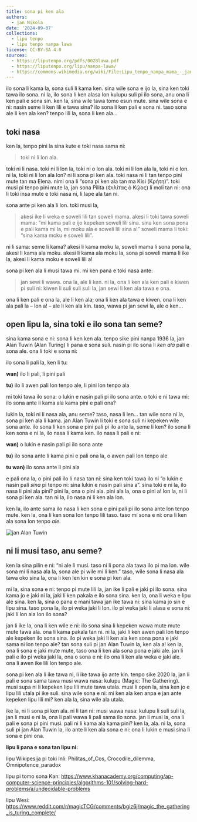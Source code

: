 ```yaml
---
title: sona pi ken ala
authors:
  - jan Nikola
date: '2024-09-07'
collections:
  - lipu tenpo
  - lipu tenpo nanpa lawa
license: CC-BY-SA 4.0
sources:
  - https://liputenpo.org/pdfs/0028lawa.pdf
  - https://liputenpo.org/lipu/nanpa-lawa/
  - https://commons.wikimedia.org/wiki/File:Lipu_tenpo_nanpa_mama_-_jan_Alan_Tuwin.png
---
```


ilo sona li kama la, sona suli li kama ken. sina wile sona e ijo la, sina ken toki tawa ilo sona. ni la, ilo sona li ken alasa lon kulupu suli pi ilo sona, anu ona li ken pali e sona sin. ken la, sina wile tawa tomo esun mute. sina wile sona e ni: nasin seme li ken lili e tawa sina? ilo sona li ken pali e sona ni. taso sona ale li ken ala ken? tenpo lili la, sona li ken ala…

## toki nasa

ken la, tenpo pini la sina kute e toki nasa sama ni:

> toki ni li lon ala.

toki ni li nasa. toki ni li lon la, toki ni o lon ala. toki ni li lon ala la, toki ni o lon. ni la, toki ni li lon ala lon? ni li sona pi ken ala. toki nasa ni li tan tenpo pini mute tan ma Elena. nimi ona li “sona pi ken ala tan ma Kisi (Κρήτη)”. toki musi pi tenpo pini mute la, jan sona Pilita (Φιλίτας ὁ Κῷος) li moli tan ni: ona li toki insa mute e toki nasa ni, li lape ala tan ni.

sona ante pi ken ala li lon. toki musi la,

> akesi ike li weka e soweli lili tan soweli mama. akesi li toki tawa soweli mama: “mi kama pali e ijo kepeken soweli lili sina. sina ken sona pona e pali kama mi la, mi moku ala e soweli lili sina a!” soweli mama li toki: “sina kama moku e soweli lili”.

ni li sama: seme li kama? akesi li kama moku la, soweli mama li sona pona la, akesi li kama ala moku. akesi li kama ala moku la, sona pi soweli mama li ike la, akesi li kama moku e soweli lili a!

sona pi ken ala li musi tawa mi. mi ken pana e toki nasa ante:

> jan sewi li wawa. ona la, ale li ken. ni la, ona li ken ala ken pali e kiwen pi suli ni: kiwen li suli suli suli la, jan sewi li ken ala tawa e ona.

ona li ken pali e ona la, ale li ken ala; ona li ken ala tawa e kiwen. ona li ken ala pali la – lon a! – ale li ken ala kin. taso, wawa pi jan sewi la, ale o ken…

## open lipu la, sina toki e ilo sona tan seme?

sina kama sona e ni: sona li ken ken ala. tenpo sike pini nanpa 1936 la, jan Alan Tuwin (Alan Turing) li pana e sona suli. nasin pi ilo sona li *ken ala* pali e sona ale. ona li toki e sona ni:

ilo sona li pali la, ken li tu:

**wan)** ilo li pali, li pini pali

**tu)** ilo li awen pali lon tenpo ale, li pini lon tenpo ala

mi toki tawa ilo sona: o lukin e nasin pali pi ilo sona ante. o toki e ni tawa mi: ilo sona ante li kama ala kama pini e pali ona?

lukin la, toki ni li nasa ala, anu seme? taso, nasa li len… tan wile sona ni la, sona pi ken ala li kama. jan Alan Tuwin li toki e sona suli ni kepeken wile sona ante. ilo sona li ken sona e pini pali pi ilo ante la, seme li ken? ilo sona li ken sona e ni la, ilo nasa li kama ken. ilo nasa li pali e ni:

**wan)** o lukin e nasin pali pi ilo sona ante

**tu)** ilo sona ante li kama pini e pali ona la, o awen pali lon tenpo ale

**tu wan)** ilo sona ante li pini ala

e pali ona la, o pini pali ilo li nasa tan ni: sina ken toki tawa ilo ni “o lukin e nasin pali *sina* pi tenpo ni: sina lukin e nasin pali sina a”. sina toki e ni la, ilo nasa li pini ala pini? pini la, ona o pini ala. pini ala la, ona o pini a! lon la, ni li sona pi ken ala. tan ni la, ilo nasa ni li ken ala lon.

ken la, ilo ante sama ilo nasa li ken sona e pini pali pi ilo sona ante lon tenpo mute. ken la, ona li ken sona lon tenpo lili taso. taso mi sona e ni: ona li ken ala sona lon tenpo *ale*.

![jan Alan Tuwin](https://upload.wikimedia.org/wikipedia/commons/1/14/Lipu_tenpo_nanpa_mama_-_jan_Alan_Tuwin.png)

## ni li musi taso, anu seme?

ken la sina pilin e ni: “ni ale li musi. taso ni li pona ala tawa ilo pi ma lon. wile sona mi li nasa ala la, sona ale pi wile mi li ken.” taso, wile sona li nasa ala tawa oko sina la, ona li ken len kin e sona pi ken ala.

mi la, sina sona e ni: tenpo pi mute lili la, jan ike li pali e jaki pi ilo sona. sina kama jo e jaki ni la, jaki li ken pakala e ilo sona sina. ken la, ona li weka e lipu ale sina. ken la, sina o pana e mani tawa jan ike tawa ni: sina kama jo sin e lipu sina. taso pona la, ilo pi weka jaki li lon. ilo pi weka jaki li alasa e sona ni: jaki li lon ala lon ilo sona?

jan li ike la, ona li ken wile e ni: ilo sona sina li kepeken wawa mute mute mute tawa ala. ona li kama pakala tan ni. ni la, jaki li ken awen pali lon tenpo ale kepeken ilo sona sina. ilo pi weka jaki li ken ala ken sona pona e jaki sama ni lon tenpo ale? tan sona suli pi jan Alan Tuwin la, ken ala a! ken la, ona li sona e jaki mute mute, taso ona li ken ala sona pona e jaki ale. jan li pali e ilo pi weka jaki la, ona o sona e ni: ilo ona li ken ala weka e jaki ale. ona li awen ike lili lon tenpo ale.

sona pi ken ala li ike tawa ni, li ike tawa ijo ante kin. tenpo sike 2020 la, jan li pali e sona sama tawa musi wawa nasa: kulupu (Magic: The Gathering). musi supa ni li kepeken lipu lili mute tawa utala. musi li open la, sina ken jo e lipu lili utala pi ike suli. sina wile sona e ni: mi ken ala ken anpa e jan ante kepeken lipu lili mi? ken ala la, sina wile ala utala.

ike la, ni li sona pi ken ala. ni li tan ni: musi wawa nasa: kulupu li suli suli la, jan li musi e ni la, ona li pali wawa li pali sama ilo sona. jan li musi la, ona li pali e sona pi pini musi. pali ni li kama ala kama pini? ken la, ala. ni la, sona suli pi jan Alan Tuwin la, ilo ante li ken ala sona e ni: ona li lukin e musi sina li sona e pini ona.

**lipu li pana e sona tan lipu ni:**

lipu Wikipesija pi toki Inli: Philitas_of_Cos, Crocodile_dilemma, Omnipotence_paradox

lipu pi tomo sona Kan: https://www.khanacademy.org/computing/ap-computer-science-principles/algorithms-101/solving-hard-problems/a/undecidable-problems

lipu Wesi: https://www.reddit.com/r/magicTCG/comments/bgiz6j/magic_the_gathering_is_turing_complete/